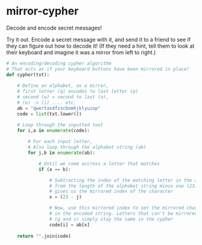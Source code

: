 # mirror-cypher
Decode and encode secret messages!

Try it out. Encode a secret message with it, and send it to a friend to see if they can figure out how to decode it! (If they need a hint, tell them to look at their keyboard and imagine it was a mirror from left to right.)

```python
# An encoding/decoding cypher algorithm
# That acts as if your keyboard buttons have been mirrored in place!
def cypher(txt):
    
    # Define an alphabet, as a mirror,
    # first letter (q) encodes to last letter (p)
    # second (w) = second to last (o),
    # (e) -> (i) .... etc.
    ab = "qwertasdfzxcbnmhjklyuiop"
    code = list(txt.lower())

    # Loop through the inputted text
    for i,a in enumerate(code):
        
        # For each input letter,
        # Also loop through the alphabet string (ab)
        for j,b in enumerate(ab):

            # Until we come accross a letter that matches
            if (a == b):

                # Subtracting the index of the matching letter in the alphabet
                # from the length of the alphabet string minus one (23)
                # gives us the mirrored index of the character
                x = (23 - j)

                # Now, use this mirrored index to set the mirrored character
                # in the encoded string. Letters that can't be mirrored
                # (g and v) simply stay the same in the cypher
                code[i] = ab[x]
                
    return "".join(code)
```
